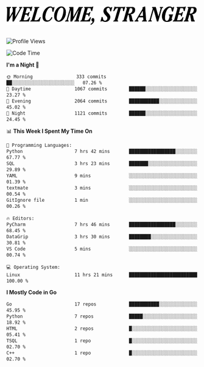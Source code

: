 <div>
  <picture>
    <source media="(prefers-color-scheme: dark)" srcset="./headers/welcome_white.png">
    <img alt="WELCOME, STRANGER" src="./headers/welcome.png" width="500">
  </picture>
</div>

<br>

![Profile Views](https://komarev.com/ghpvc/?username=darleet&color=blue)

<!--START_SECTION:waka-->
![Code Time](http://img.shields.io/badge/Code%20Time-881%20hrs%2023%20mins-blue)

**I'm a Night 🦉** 

```text
🌞 Morning                333 commits         ██░░░░░░░░░░░░░░░░░░░░░░░   07.26 % 
🌆 Daytime                1067 commits        ██████░░░░░░░░░░░░░░░░░░░   23.27 % 
🌃 Evening                2064 commits        ███████████░░░░░░░░░░░░░░   45.02 % 
🌙 Night                  1121 commits        ██████░░░░░░░░░░░░░░░░░░░   24.45 % 
```


📊 **This Week I Spent My Time On** 

```text
💬 Programming Languages: 
Python                   7 hrs 42 mins       █████████████████░░░░░░░░   67.77 % 
SQL                      3 hrs 23 mins       ███████░░░░░░░░░░░░░░░░░░   29.89 % 
YAML                     9 mins              ░░░░░░░░░░░░░░░░░░░░░░░░░   01.39 % 
textmate                 3 mins              ░░░░░░░░░░░░░░░░░░░░░░░░░   00.54 % 
GitIgnore file           1 min               ░░░░░░░░░░░░░░░░░░░░░░░░░   00.26 % 

🔥 Editors: 
PyCharm                  7 hrs 46 mins       █████████████████░░░░░░░░   68.45 % 
DataGrip                 3 hrs 30 mins       ████████░░░░░░░░░░░░░░░░░   30.81 % 
VS Code                  5 mins              ░░░░░░░░░░░░░░░░░░░░░░░░░   00.74 % 

💻 Operating System: 
Linux                    11 hrs 21 mins      █████████████████████████   100.00 % 
```

**I Mostly Code in Go** 

```text
Go                       17 repos            ███████████░░░░░░░░░░░░░░   45.95 % 
Python                   7 repos             █████░░░░░░░░░░░░░░░░░░░░   18.92 % 
HTML                     2 repos             █░░░░░░░░░░░░░░░░░░░░░░░░   05.41 % 
TSQL                     1 repo              █░░░░░░░░░░░░░░░░░░░░░░░░   02.70 % 
C++                      1 repo              █░░░░░░░░░░░░░░░░░░░░░░░░   02.70 % 
```




<!--END_SECTION:waka-->
